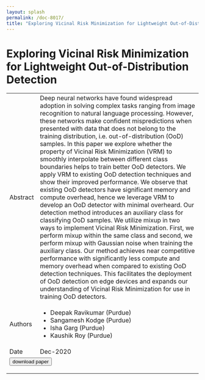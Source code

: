 ```yaml
---
layout: splash
permalink: /doc-8017/
title: "Exploring Vicinal Risk Minimization for Lightweight Out-of-Distribution Detection"
---
```


# Exploring Vicinal Risk Minimization for Lightweight Out-of-Distribution Detection

<table>
    <tbody>
    <tr>
        <td>Abstract</td>
        <td>Deep neural networks have found widespread adoption in solving complex tasks ranging from image recognition to natural language processing. However, these networks make confident mispredictions when presented with data that does not belong to the training distribution, i.e. out-of-distribution (OoD) samples. In this paper we explore whether the property of Vicinal Risk Minimization (VRM) to smoothly interpolate between different class boundaries helps to train better OoD detectors. We apply VRM to existing OoD detection techniques and show their improved performance. We observe that existing OoD detectors have significant memory and compute overhead, hence we leverage VRM to develop an OoD detector with minimal overheard. Our detection method introduces an auxiliary class for classifying OoD samples. We utilize mixup in two ways to implement Vicinal Risk Minimization. First, we perform mixup within the same class and second, we perform mixup with Gaussian noise when training the auxiliary class. Our method achieves near competitive performance with significantly less compute and memory overhead when compared to existing OoD detection techniques. This facilitates the deployment of OoD detection on edge devices and expands our understanding of Vicinal Risk Minimization for use in training OoD detectors.</td>
    </tr>
    <tr>
        <td>Authors</td>
        <td>
            <ul>
                <li>Deepak Ravikumar (Purdue)</li>
                <li>Sangamesh Kodge (Purdue)</li>
                <li>Isha Garg (Purdue)</li>
                <li>Kaushik Roy (Purdue)</li>
            </ul>
        </td>
    </tr>
    <tr>
        <td>Date</td>
        <td>Dec-2020</td>
    </tr>
    <tr>
        <td colspan="2">
            <form method="get" action="https://arxiv.org/abs/2012.08398">
                <button type="submit">download paper</button>
            </form>
        </td>
    </tr>
    </tbody>
</table>
